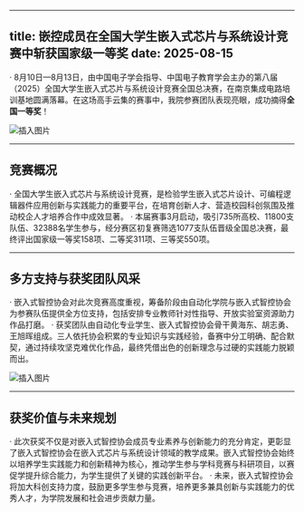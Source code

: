
---
title: 嵌控成员在全国大学生嵌入式芯片与系统设计竞赛中斩获国家级一等奖
date: 2025-08-15
---
·    8月10日—8月13日，由中国电子学会指导、中国电子教育学会主办的第八届（2025）全国大学生嵌入式芯片与系统设计竞赛全国总决赛，在南京集成电路培训基地圆满落幕。在这场高手云集的赛事中，我院参赛团队表现亮眼，成功摘得**全国一等奖**！

![插入图片](https://pic1.imgdb.cn/item/68aabaa158cb8da5c8478a8e.png)

---
 ## 竞赛概况
·    全国大学生嵌入式芯片与系统设计竞赛，是检验学生嵌入式芯片设计、可编程逻辑器件应用创新与实践能力的重要平台，在培育创新人才、营造校园科创氛围及推动校企人才培养合作中成效显著。
·    本届赛事3月启动，吸引735所高校、11800支队伍、32388名学生参与，经分赛区初复赛筛选1077支队伍晋级全国总决赛，最终评出国家级一等奖158项、二等奖311项、三等奖550项。

---

## 多方支持与获奖团队风采
·    嵌入式智控协会对此次竞赛高度重视，筹备阶段由自动化学院与嵌入式智控协会为参赛队伍提供全方位支持，包括安排专业教师针对性指导、开放实验室资源助力作品打磨。
·    获奖团队由自动化专业学生、嵌入式智控协会骨干黄海东、胡志勇、王旭晖组成。三人依托协会积累的专业知识与实践经验，备赛中分工明确、配合默契，通过持续攻坚克难优化作品，最终凭借出色的创新理念与过硬的实践能力脱颖而出。

![插入图片](https://pic1.imgdb.cn/item/68aabcb858cb8da5c847a5c7.png)

---
 ## 获奖价值与未来规划
·    此次获奖不仅是对嵌入式智控协会成员专业素养与创新能力的充分肯定，更彰显了嵌入式智控协会在嵌入式芯片与系统设计领域的教学成果。嵌入式智控协会始终以培养学生实践能力和创新精神为核心，推动学生参与学科竞赛与科研项目，以赛促学提升综合能力，为学生提供了关键的实践创新平台。
·    未来，嵌入式智控协会将加大科创支持力度，鼓励更多学生参与竞赛，培养更多兼具创新与实践能力的优秀人才，为学院发展和社会进步贡献力量。



